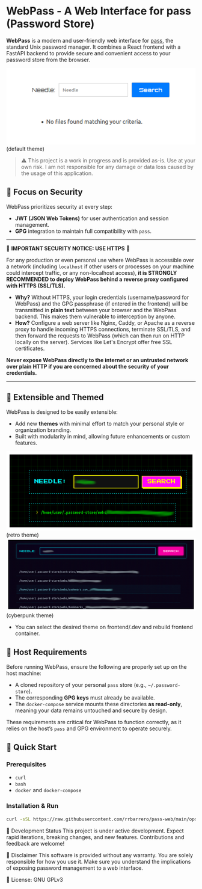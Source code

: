 # WebPass - A Web Interface for pass (Password Store)

**WebPass** is a modern and user-friendly web interface for [pass](https://www.passwordstore.org/), the standard Unix password manager. It combines a React frontend with a FastAPI backend to provide secure and convenient access to your password store from the browser.

![alt text](docs/theme0.png)
(default theme)

> ⚠️ This project is a work in progress and is provided as-is. Use at your own risk. I am not responsible for any damage or data loss caused by the usage of this application.

## 🔐 Focus on Security

WebPass prioritizes security at every step:

- **JWT (JSON Web Tokens)** for user authentication and session management.
- **GPG** integration to maintain full compatibility with `pass`.

---

🚨 **IMPORTANT SECURITY NOTICE: USE HTTPS** 🚨

For any production or even personal use where WebPass is accessible over a network (including `localhost` if other users or processes on your machine could intercept traffic, or any non-localhost access), **it is STRONGLY RECOMMENDED to deploy WebPass behind a reverse proxy configured with HTTPS (SSL/TLS).**

- **Why?** Without HTTPS, your login credentials (username/password for WebPass) and the GPG passphrase (if entered in the frontend) will be transmitted in **plain text** between your browser and the WebPass backend. This makes them vulnerable to interception by anyone.
- **How?** Configure a web server like Nginx, Caddy, or Apache as a reverse proxy to handle incoming HTTPS connections, terminate SSL/TLS, and then forward the requests to WebPass (which can then run on HTTP locally on the server). Services like Let's Encrypt offer free SSL certificates.

**Never expose WebPass directly to the internet or an untrusted network over plain HTTP if you are concerned about the security of your credentials.**

---

## 🎨 Extensible and Themed

WebPass is designed to be easily extensible:

- Add new **themes** with minimal effort to match your personal style or organization branding.
- Built with modularity in mind, allowing future enhancements or custom features.

![alt text](docs/theme1.png)
(retro theme)
![alt text](docs/theme2.png)
(cyberpunk theme)

* You can select the desired theme on frontend/.dev and rebuild frontend container.

## 📁 Host Requirements

Before running WebPass, ensure the following are properly set up on the host machine:

- A cloned repository of your personal `pass` store (e.g., `~/.password-store`).
- The corresponding **GPG keys** must already be available.
- The `docker-compose` service mounts these directories **as read-only**, meaning your data remains untouched and secure by design.

These requirements are critical for WebPass to function correctly, as it relies on the host’s `pass` and GPG environment to operate securely.

## 🚀 Quick Start

### Prerequisites

- `curl`
- `bash`
- `docker` and `docker-compose`

### Installation & Run

```bash
curl -sSL https://raw.githubusercontent.com/rrbarrero/pass-web/main/ops/install.sh | bash
```

🧪 Development Status
This project is under active development. Expect rapid iterations, breaking changes, and new features. Contributions and feedback are welcome!

📄 Disclaimer
This software is provided without any warranty. You are solely responsible for how you use it. Make sure you understand the implications of exposing password management to a web interface.

📄 License: GNU GPLv3